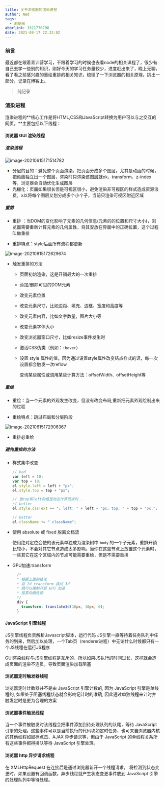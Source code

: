 ```yaml
---
title: 关于浏览器的渲染进程
author: Ned
tags:
  - 浏览器
abbrlink: 3321770798
date: 2021-08-17 22:33:02
---
```


### 前言

最近都在跟着青训营学习，不跟着学习的时候也去看node的相关课程了，很少有自己去学一些别的知识，刚好今天的学习任务量较少，进度赶出来了，晚上无聊，看了看之前感兴趣的重绘重排的相关知识，梳理了一下浏览器的相关原理，挑出一部分，记录在博客上。

> 纯记录

### 渲染进程

渲染进程的**核心工作是将HTML,CSS和JavaScript转换为用户可以与之交互的网页。**主要包括以下线程：

<!--more-->

####  浏览器 GUI 渲染线程

#####  渲染流程

![image-20210615171514782](渲染引擎工作.png)

* 分层的目的：避免整个页面渲染，把页面分成多个图层，尤其是动画的时候，把动画独立出一个图层，渲染时只渲染该图层就ok，transform，z-index等，浏览器会自动优化生成图层
* 光栅化：页面如果很长但是可视区很小，避免渲染非可视区的样式造成资源浪费，x以将每个图层又划分成多个小个子，当前只渲染可视区附近区域

#####  重排

* 重排 ：当DOM的变化影响了元素的几何信息(元素的的位置和尺寸大小)，浏览器需要重新计算元素的几何属性，将其安放在界面中的正确位置，这个过程叫做重排

* 重排特点：style后面所有流程都更新

![image-20210615172629674](image-20210615172629674.png)

* 触发重排的方法

  * 页面初始渲染，这是开销最大的一次重排

  * 添加/删除可见的DOM元素

  * 改变元素位置

  * 改变元素尺寸，比如边距、填充、边框、宽度和高度等

  * 改变元素内容，比如文字数量，图片大小等

  * 改变元素字体大小

  * 改变浏览器窗口尺寸，比如resize事件发生时

  * 激活CSS伪类（例如：`:hover`）

  * 设置 style 属性的值，因为通过设置style属性改变结点样式的话，每一次设置都会触发一次reflow

    查询某些属性或调用某些计算方法：offsetWidth、offsetHeight等

#####  重绘

* 重绘：当一个元素的外观发生改变，但没有改变布局,重新把元素外观绘制出来的过程

* 重绘特点：跳过布局和分层阶段

![image-20210615172906367](image-20210615172906367.png)

* 重排必重绘

#####  避免重排的方法

* 样式集中改变

  ```js
  // bad
  var left = 10;
  var top = 10;
  el.style.left = left + "px";
  el.style.top = top + "px";
  
  // 当top和left的值是动态计算而成时...
  // better 
  el.style.cssText += "; left: " + left + "px; top: " + top + "px;";
  
  // better
  el.className += " className";
  ```

* 使用 absolute 或 fixed 脱离文档流

  使用绝对定位会使的该元素单独成为渲染树中 `body` 的一个子元素，重排开销比较小，不会对其它节点造成太多影响。当你在这些节点上放置这个元素时，一些其它在这个区域内的节点可能需要重绘，但是不需要重排

* GPU加速:transform

  ```css
    /*
    * 根据上面的结论
    * 将 2d transform 换成 3d
    * 就可以强制开启 GPU 加速
    * 提高动画性能
    */
    div {
      transform: translate3d(10px, 10px, 0);
    }
  ```

#### JavaScript 引擎线程

JS引擎线程负责解析Javascript脚本，运行代码 JS引擎一直等待着任务队列中任务的到来，然后加以处理，一个Tab页（renderer进程）中无论什么时候都只有一个JS线程在运行JS程序

GUI渲染线程与JS引擎线程是互斥的，所以如果JS执行的时间过长，这样就会造成页面的渲染不连贯，导致页面渲染加载阻塞

####  浏览器定时触发器线程

浏览器定时计数器并不是由 JavaScript 引擎计数的, 因为 JavaScript 引擎是单线程的, 如果处于阻塞线程状态就会影响记计时的准确, 因此通过单独线程来计时并触发定时是更为合理的方案

####  浏览器事件触发线程

当一个事件被触发时该线程会把事件添加到待处理队列的队尾，等待 JavaScript 引擎的处理。这些事件可以是当前执行的代码块如定时任务、也可来自浏览器内核的其他线程如鼠标点击、AJAX 异步请求等，但由于 JavaScript 的单线程关系所有这些事件都得排队等待 JavaScript 引擎处理。

####  浏览器 http 异步请求线程

在 XMLHttpRequest 在连接后是通过浏览器新开一个线程请求， 将检测到状态变更时，如果设置有回调函数，异步线程就产生状态变更事件放到 JavaScript 引擎的处理队列中等待处理。

